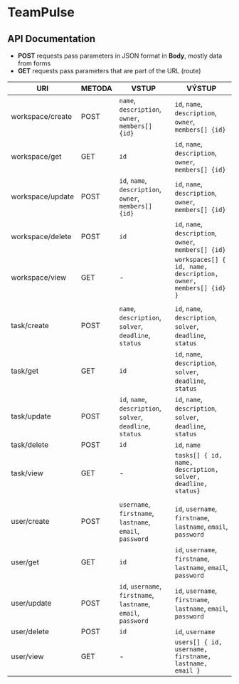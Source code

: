 # TeamPulse
## API Documentation

- **POST** requests pass parameters in JSON format in **Body**, mostly data from forms
- **GET** requests pass parameters that are part of the URL (route)
                                        
| URI              | METODA | VSTUP                                                          | VÝSTUP                                                          |
| ---------------- | ------ | -------------------------------------------------------------- | --------------------------------------------------------------- |
| workspace/create | POST   | `name`, `description`, `owner`, `members[] {id}`               | `id`, `name`, `description`, `owner`, `members[] {id}`          |
| workspace/get    | GET    | `id`                                                           | `id`, `name`, `description`, `owner`, `members[] {id}`          |
| workspace/update | POST   | `id`, `name`, `description`, `owner`, `members[] {id}`         | `id`, `name`, `description`, `owner`, `members[] {id}`          |
| workspace/delete | POST   | `id`                                                           | `id`, `name`, `description`, `owner`, `members[] {id}`          |
| workspace/view   | GET    | -                                                              | `workspaces[] { id, name, description, owner, members[] {id} }` |
|                  |        |                                                                |                                                                 |
| task/create      | POST   | `name`, `description`, `solver`, `deadline`, `status`          | `id`, `name`, `description`, `solver`, `deadline`, `status`     |
| task/get         | GET    | `id`                                                           | `id`, `name`, `description`, `solver`, `deadline`, `status`     |
| task/update      | POST   | `id`, `name`, `description`, `solver`, `deadline`, `status`    | `id`, `name`, `description`, `solver`, `deadline`, `status`     |
| task/delete      | POST   | `id`                                                           | `id`, `name`                                                    |
| task/view        | GET    | -                                                              | `tasks[] { id, name, description, solver, deadline, status}`    |
|                  |        |                                                                |                                                                 |
| user/create      | POST   | `username`, `firstname`, `lastname`, `email`, `password`       | `id`, `username`, `firstname`, `lastname`, `email`, `password`  |
| user/get         | GET    | `id`                                                           | `id`, `username`, `firstname`, `lastname`, `email`, `password`  |
| user/update      | POST   | `id`, `username`, `firstname`, `lastname`, `email`, `password` | `id`, `username`, `firstname`, `lastname`, `email`, `password`  |
| user/delete      | POST   | `id`                                                           | `id`, `username`                                                |
| user/view        | GET    | -                                                              | `users[] { id, username, firstname, lastname, email }`          |